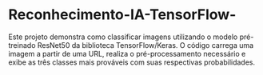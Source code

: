 # Reconhecimento-IA-TensorFlow-
Este projeto demonstra como classificar imagens utilizando o modelo pré-treinado ResNet50 da biblioteca TensorFlow/Keras. O código carrega uma imagem a partir de uma URL, realiza o pré-processamento necessário e exibe as três classes mais prováveis com suas respectivas probabilidades.
